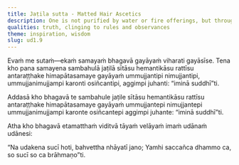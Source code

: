```yaml
---
title: Jaṭila sutta - Matted Hair Ascetics
description: One is not purified by water or fire offerings, but through truth and Dhamma.
qualities: truth, clinging to rules and observances
theme: inspiration, wisdom
slug: ud1.9
---
```


Evaṁ me sutaṁ—ekaṁ samayaṁ bhagavā gayāyaṁ viharati gayāsīse. Tena kho pana samayena sambahulā jaṭilā sītāsu hemantikāsu rattīsu antaraṭṭhake himapātasamaye gayāyaṁ ummujjantipi nimujjantipi, ummujjanimujjampi karonti osiñcantipi, aggimpi juhanti: “iminā suddhī”ti.

Addasā kho bhagavā te sambahule jaṭile sītāsu hemantikāsu rattīsu antaraṭṭhake himapātasamaye gayāyaṁ ummujjantepi nimujjantepi ummujjanimujjampi karonte osiñcantepi aggimpi juhante: “iminā suddhī”ti.

Atha kho bhagavā etamatthaṁ viditvā tāyaṁ velāyaṁ imaṁ udānaṁ udānesi:

“Na udakena sucī hoti,
bahvettha nhāyatī jano;
Yamhi saccañca dhammo ca,
so sucī so ca brāhmaṇo”ti.